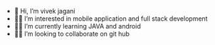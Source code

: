 - 👋 Hi, I’m vivek jagani
- 🧑‍💻 I’m interested in mobile application and full stack development
- 🧑‍💻 I’m currently learning JAVA and android
- 👯‍♂️ I’m looking to collaborate on git hub

<!---
vivek114jagani/vivek114jagani is a ✨ special ✨ repository because its `README.md` (this file) appears on your GitHub profile.
You can click the Preview link to take a look at your changes.
--->
